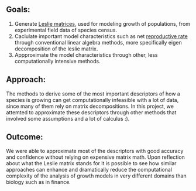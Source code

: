 ## Goals: 
1. Generate [Leslie matrices](https://en.wikipedia.org/wiki/Leslie_matrix), used for modeling growth of populations, from experimental field data of species census.
2. Caclulate important model characteristics such as net [reproductive rate](https://en.wikipedia.org/wiki/Net_reproduction_rate) through conventional linear algebra methods, more specifically eigen decomposition of the leslie matrix. 
3. Appproximate the model characteristics through other, less computationally intensive methods. 

## Approach:
The methods to derive some of the most important descriptors of how a species is growing can get computationally infeasible with a lot of data, since many of them rely on matrix decompositions. In this project, we attemted to approximate these descriptors through other methods that involved some assumptions and a lot of calculus :). 


## Outcome:
We were able to approximate most of the descriptors with good accuracy and confidence without relying on expensive matrix math. Upon reflection about what the Leslie matrix stands for it is possible to see how similar approaches can enhance and dramatically reduce the computational complexity of the analysis of growth models in very different domains than biology such as in finance. 